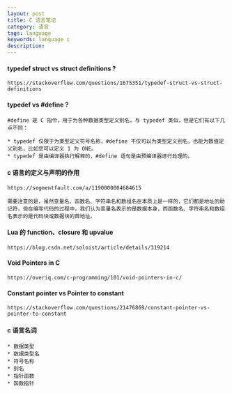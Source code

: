 ```yaml
---
layout: post
title: C 语言笔记
category: 语言
tags: language
keywords: language c
description:
---
```


#### typedef struct vs struct definitions ?

```
https://stackoverflow.com/questions/1675351/typedef-struct-vs-struct-definitions

```

#### typedef vs #define ?

```
#define 是 C 指令，用于为各种数据类型定义别名，与 typedef 类似，但是它们有以下几点不同：

* typedef 仅限于为类型定义符号名称，#define 不仅可以为类型定义别名，也能为数值定义别名，比如您可以定义 1 为 ONE。
* typedef 是由编译器执行解释的，#define 语句是由预编译器进行处理的。
```

#### c 语言的定义与声明的作用

```
https://segmentfault.com/a/1190000004684615

需要注意的是，虽然变量名、函数名、字符串名和数组名在本质上是一样的，它们都是地址的助记符，但在编写代码的过程中，我们认为变量名表示的是数据本身，而函数名、字符串名和数组名表示的是代码块或数据块的首地址。

```

#### Lua 的 function、closure 和 upvalue

```
https://blog.csdn.net/soloist/article/details/319214
```

#### Void Pointers in C

```
https://overiq.com/c-programming/101/void-pointers-in-c/
```

#### Constant pointer vs Pointer to constant

```
https://stackoverflow.com/questions/21476869/constant-pointer-vs-pointer-to-constant
```

#### c 语言名词

```
* 数据类型
* 数据类型名
* 符号名称
* 别名
* 指针函数
* 函数指针
```
